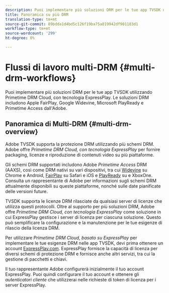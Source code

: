```yaml
---
description: Puoi implementare più soluzioni DRM per le tue app TVSDK utilizzando Primetime DRM Cloud, con tecnologia ExpressPlay. Le soluzioni DRM includono Apple FairPlay, Google Widevine, Microsoft PlayReady e Primetime Access dall'Adobe.
title: Panoramica su più DRM
translation-type: tm+mt
source-git-commit: 89bdda1d4bd5c126f19ba75a819942df901183d1
workflow-type: tm+mt
source-wordcount: '299'
ht-degree: 0%

---
```



# Flussi di lavoro multi-DRM {#multi-drm-workflows}

Puoi implementare più soluzioni DRM per le tue app TVSDK utilizzando Primetime DRM Cloud, con tecnologia ExpressPlay. Le soluzioni DRM includono Apple FairPlay, Google Widevine, Microsoft PlayReady e Primetime Access dall&#39;Adobe.

## Panoramica di Multi-DRM {#multi-drm-overview}

Adobe TVSDK supporta la protezione DRM utilizzando più schemi DRM. Adobe offre *Primetime DRM Cloud, con tecnologia ExpressPlay* per fornire packaging, licenze e riproduzione di contenuti video su più piattaforme.

Gli schemi DRM supportati includono Adobe *Primetime Access* DRM (AAXS), così come DRM nativi su vari dispositivi, tra cui [Widevine](https://www.widevine.com) su Chrome e Android, [FairPlay](https://developer.apple.com/streaming/fps/) su Safari e iOS e [PlayReady](https://www.microsoft.com/playready/) su e XboxOne. Consulta un rappresentante di Adobe per informazioni sugli schemi DRM attualmente disponibili su queste piattaforme, nonché sulle date pianificate delle versioni future.

TVSDK supporta le licenze DRM rilasciate da qualsiasi server di licenze che utilizza questi protocolli. Oltre al supporto per più soluzioni DRM, Adobe offre *Primetime DRM Cloud, con tecnologia ExpressPlay* come soluzione in cui ExpressPlay gestisce i server di licenza per ciascuna soluzione. Questo può semplificare la configurazione e la manutenzione per le tue esigenze di rilascio della licenza DRM.

Per utilizzare *Primetime DRM Cloud, basato su ExpressPlay* per implementare le tue esigenze DRM nelle app TVSDK, devi prima ottenere un account [ExpressPlay.com](https://www.expressplay.com). ExpressPlay fornisce la capacità di licenza per diversi schemi di protezione DRM e fornisce anche altri servizi, tra cui la gestione di pacchetti e chiavi.

Il tuo rappresentante Adobe configurerà inizialmente il tuo account ExpressPlay. Puoi quindi configurare il tuo account e ottenere gli *autenticatori cliente* che utilizzerai nelle richieste di token di licenza per i server ExpressPlay.